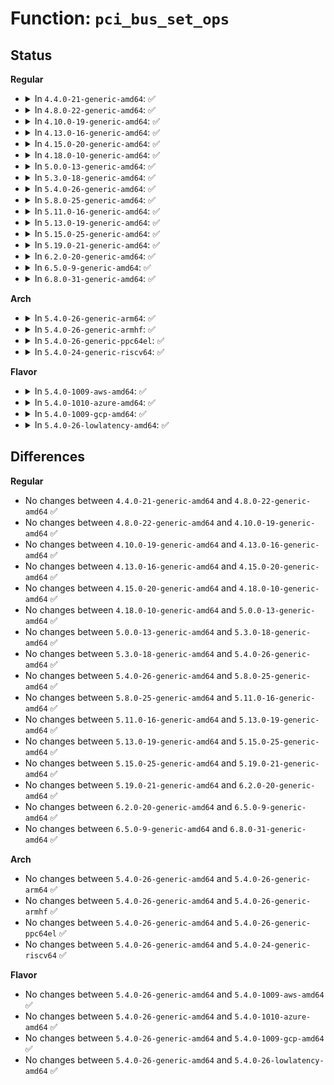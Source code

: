 # Function: <code>pci_bus_set_ops</code>

## Status
<b>Regular</b>
<ul>
<li>
<details>
<summary>In <code>4.4.0-21-generic-amd64</code>: ✅</summary>

```c
struct pci_ops * pci_bus_set_ops(struct pci_bus * bus, struct pci_ops * ops)
```

```json
{
  "name": "pci_bus_set_ops",
  "collision_type": "Unique Global",
  "inline_type": "No",
  "funcs": [
    {
      "addr": 18446744071583227552,
      "name": "pci_bus_set_ops",
      "external": true,
      "loc": "drivers/pci/access.c:164",
      "file": "drivers/pci/access.c",
      "inline": "seen, unknown",
      "caller_inline": [],
      "caller_func": [
        "arch/x86/pci/fixup.c:pcie_rootport_aspm_quirk",
        "arch/x86/pci/fixup.c:pcie_rootport_aspm_quirk"
      ]
    }
  ],
  "symbols": [
    {
      "addr": 18446744071583227552,
      "name": "pci_bus_set_ops",
      "section": ".text",
      "bind": "STB_GLOBAL",
      "size": 71
    }
  ]
}
```
</details>
</li>
<li>
<details>
<summary>In <code>4.8.0-22-generic-amd64</code>: ✅</summary>

```c
struct pci_ops * pci_bus_set_ops(struct pci_bus * bus, struct pci_ops * ops)
```

```json
{
  "name": "pci_bus_set_ops",
  "collision_type": "Unique Global",
  "inline_type": "No",
  "funcs": [
    {
      "addr": 18446744071583535664,
      "name": "pci_bus_set_ops",
      "external": true,
      "loc": "drivers/pci/access.c:164",
      "file": "drivers/pci/access.c",
      "inline": "seen, unknown",
      "caller_inline": [],
      "caller_func": [
        "arch/x86/pci/fixup.c:pcie_rootport_aspm_quirk",
        "arch/x86/pci/fixup.c:pcie_rootport_aspm_quirk"
      ]
    }
  ],
  "symbols": [
    {
      "addr": 18446744071583535664,
      "name": "pci_bus_set_ops",
      "section": ".text",
      "bind": "STB_GLOBAL",
      "size": 71
    }
  ]
}
```
</details>
</li>
<li>
<details>
<summary>In <code>4.10.0-19-generic-amd64</code>: ✅</summary>

```c
struct pci_ops * pci_bus_set_ops(struct pci_bus * bus, struct pci_ops * ops)
```

```json
{
  "name": "pci_bus_set_ops",
  "collision_type": "Unique Global",
  "inline_type": "No",
  "funcs": [
    {
      "addr": 18446744071583671744,
      "name": "pci_bus_set_ops",
      "external": true,
      "loc": "drivers/pci/access.c:176",
      "file": "drivers/pci/access.c",
      "inline": "seen, unknown",
      "caller_inline": [],
      "caller_func": [
        "arch/x86/pci/fixup.c:pcie_rootport_aspm_quirk",
        "arch/x86/pci/fixup.c:pcie_rootport_aspm_quirk"
      ]
    }
  ],
  "symbols": [
    {
      "addr": 18446744071583671744,
      "name": "pci_bus_set_ops",
      "section": ".text",
      "bind": "STB_GLOBAL",
      "size": 71
    }
  ]
}
```
</details>
</li>
<li>
<details>
<summary>In <code>4.13.0-16-generic-amd64</code>: ✅</summary>

```c
struct pci_ops * pci_bus_set_ops(struct pci_bus * bus, struct pci_ops * ops)
```

```json
{
  "name": "pci_bus_set_ops",
  "collision_type": "Unique Global",
  "inline_type": "No",
  "funcs": [
    {
      "addr": 18446744071583711584,
      "name": "pci_bus_set_ops",
      "external": true,
      "loc": "drivers/pci/access.c:184",
      "file": "drivers/pci/access.c",
      "inline": "seen, unknown",
      "caller_inline": [],
      "caller_func": [
        "arch/x86/pci/fixup.c:pcie_rootport_aspm_quirk",
        "arch/x86/pci/fixup.c:pcie_rootport_aspm_quirk"
      ]
    }
  ],
  "symbols": [
    {
      "addr": 18446744071583711584,
      "name": "pci_bus_set_ops",
      "section": ".text",
      "bind": "STB_GLOBAL",
      "size": 71
    }
  ]
}
```
</details>
</li>
<li>
<details>
<summary>In <code>4.15.0-20-generic-amd64</code>: ✅</summary>

```c
struct pci_ops * pci_bus_set_ops(struct pci_bus * bus, struct pci_ops * ops)
```

```json
{
  "name": "pci_bus_set_ops",
  "collision_type": "Unique Global",
  "inline_type": "No",
  "funcs": [
    {
      "addr": 18446744071583968992,
      "name": "pci_bus_set_ops",
      "external": true,
      "loc": "drivers/pci/access.c:184",
      "file": "drivers/pci/access.c",
      "inline": "seen, unknown",
      "caller_inline": [],
      "caller_func": [
        "arch/x86/pci/fixup.c:pcie_rootport_aspm_quirk",
        "arch/x86/pci/fixup.c:pcie_rootport_aspm_quirk"
      ]
    }
  ],
  "symbols": [
    {
      "addr": 18446744071583968992,
      "name": "pci_bus_set_ops",
      "section": ".text",
      "bind": "STB_GLOBAL",
      "size": 71
    }
  ]
}
```
</details>
</li>
<li>
<details>
<summary>In <code>4.18.0-10-generic-amd64</code>: ✅</summary>

```c
struct pci_ops * pci_bus_set_ops(struct pci_bus * bus, struct pci_ops * ops)
```

```json
{
  "name": "pci_bus_set_ops",
  "collision_type": "Unique Global",
  "inline_type": "No",
  "funcs": [
    {
      "addr": 18446744071584165184,
      "name": "pci_bus_set_ops",
      "external": true,
      "loc": "drivers/pci/access.c:183",
      "file": "drivers/pci/access.c",
      "inline": "seen, unknown",
      "caller_inline": [],
      "caller_func": [
        "arch/x86/pci/fixup.c:pcie_rootport_aspm_quirk",
        "arch/x86/pci/fixup.c:pcie_rootport_aspm_quirk"
      ]
    }
  ],
  "symbols": [
    {
      "addr": 18446744071584165184,
      "name": "pci_bus_set_ops",
      "section": ".text",
      "bind": "STB_GLOBAL",
      "size": 71
    }
  ]
}
```
</details>
</li>
<li>
<details>
<summary>In <code>5.0.0-13-generic-amd64</code>: ✅</summary>

```c
struct pci_ops * pci_bus_set_ops(struct pci_bus * bus, struct pci_ops * ops)
```

```json
{
  "name": "pci_bus_set_ops",
  "collision_type": "Unique Global",
  "inline_type": "No",
  "funcs": [
    {
      "addr": 18446744071584253344,
      "name": "pci_bus_set_ops",
      "external": true,
      "loc": "drivers/pci/access.c:183",
      "file": "drivers/pci/access.c",
      "inline": "seen, unknown",
      "caller_inline": [],
      "caller_func": [
        "arch/x86/pci/fixup.c:pcie_rootport_aspm_quirk",
        "arch/x86/pci/fixup.c:pcie_rootport_aspm_quirk"
      ]
    }
  ],
  "symbols": [
    {
      "addr": 18446744071584253344,
      "name": "pci_bus_set_ops",
      "section": ".text",
      "bind": "STB_GLOBAL",
      "size": 71
    }
  ]
}
```
</details>
</li>
<li>
<details>
<summary>In <code>5.3.0-18-generic-amd64</code>: ✅</summary>

```c
struct pci_ops * pci_bus_set_ops(struct pci_bus * bus, struct pci_ops * ops)
```

```json
{
  "name": "pci_bus_set_ops",
  "collision_type": "Unique Global",
  "inline_type": "No",
  "funcs": [
    {
      "addr": 18446744071584446512,
      "name": "pci_bus_set_ops",
      "external": true,
      "loc": "drivers/pci/access.c:183",
      "file": "drivers/pci/access.c",
      "inline": "seen, unknown",
      "caller_inline": [],
      "caller_func": [
        "arch/x86/pci/fixup.c:pcie_rootport_aspm_quirk",
        "arch/x86/pci/fixup.c:pcie_rootport_aspm_quirk"
      ]
    }
  ],
  "symbols": [
    {
      "addr": 18446744071584446512,
      "name": "pci_bus_set_ops",
      "section": ".text",
      "bind": "STB_GLOBAL",
      "size": 71
    }
  ]
}
```
</details>
</li>
<li>
<details>
<summary>In <code>5.4.0-26-generic-amd64</code>: ✅</summary>

```c
struct pci_ops * pci_bus_set_ops(struct pci_bus * bus, struct pci_ops * ops)
```

```json
{
  "name": "pci_bus_set_ops",
  "collision_type": "Unique Global",
  "inline_type": "No",
  "funcs": [
    {
      "addr": 18446744071584583264,
      "name": "pci_bus_set_ops",
      "external": true,
      "loc": "drivers/pci/access.c:183",
      "file": "drivers/pci/access.c",
      "inline": "seen, unknown",
      "caller_inline": [],
      "caller_func": [
        "arch/x86/pci/fixup.c:pcie_rootport_aspm_quirk",
        "arch/x86/pci/fixup.c:pcie_rootport_aspm_quirk"
      ]
    }
  ],
  "symbols": [
    {
      "addr": 18446744071584583264,
      "name": "pci_bus_set_ops",
      "section": ".text",
      "bind": "STB_GLOBAL",
      "size": 71
    }
  ]
}
```
</details>
</li>
<li>
<details>
<summary>In <code>5.8.0-25-generic-amd64</code>: ✅</summary>

```c
struct pci_ops * pci_bus_set_ops(struct pci_bus * bus, struct pci_ops * ops)
```

```json
{
  "name": "pci_bus_set_ops",
  "collision_type": "Unique Global",
  "inline_type": "No",
  "funcs": [
    {
      "addr": 18446744071585259120,
      "name": "pci_bus_set_ops",
      "external": true,
      "loc": "drivers/pci/access.c:183",
      "file": "drivers/pci/access.c",
      "inline": "seen, unknown",
      "caller_inline": [],
      "caller_func": [
        "arch/x86/pci/fixup.c:pcie_rootport_aspm_quirk",
        "arch/x86/pci/fixup.c:pcie_rootport_aspm_quirk"
      ]
    }
  ],
  "symbols": [
    {
      "addr": 18446744071585259120,
      "name": "pci_bus_set_ops",
      "section": ".text",
      "bind": "STB_GLOBAL",
      "size": 71
    }
  ]
}
```
</details>
</li>
<li>
<details>
<summary>In <code>5.11.0-16-generic-amd64</code>: ✅</summary>

```c
struct pci_ops * pci_bus_set_ops(struct pci_bus * bus, struct pci_ops * ops)
```

```json
{
  "name": "pci_bus_set_ops",
  "collision_type": "Unique Global",
  "inline_type": "No",
  "funcs": [
    {
      "addr": 18446744071585416848,
      "name": "pci_bus_set_ops",
      "external": true,
      "loc": "drivers/pci/access.c:183",
      "file": "drivers/pci/access.c",
      "inline": "seen, unknown",
      "caller_inline": [],
      "caller_func": [
        "arch/x86/pci/fixup.c:pcie_rootport_aspm_quirk",
        "arch/x86/pci/fixup.c:pcie_rootport_aspm_quirk"
      ]
    }
  ],
  "symbols": [
    {
      "addr": 18446744071585416848,
      "name": "pci_bus_set_ops",
      "section": ".text",
      "bind": "STB_GLOBAL",
      "size": 71
    }
  ]
}
```
</details>
</li>
<li>
<details>
<summary>In <code>5.13.0-19-generic-amd64</code>: ✅</summary>

```c
struct pci_ops * pci_bus_set_ops(struct pci_bus * bus, struct pci_ops * ops)
```

```json
{
  "name": "pci_bus_set_ops",
  "collision_type": "Unique Global",
  "inline_type": "No",
  "funcs": [
    {
      "addr": 18446744071585297424,
      "name": "pci_bus_set_ops",
      "external": true,
      "loc": "drivers/pci/access.c:183",
      "file": "drivers/pci/access.c",
      "inline": "seen, unknown",
      "caller_inline": [],
      "caller_func": [
        "arch/x86/pci/fixup.c:pcie_rootport_aspm_quirk",
        "arch/x86/pci/fixup.c:pcie_rootport_aspm_quirk"
      ]
    }
  ],
  "symbols": [
    {
      "addr": 18446744071585297424,
      "name": "pci_bus_set_ops",
      "section": ".text",
      "bind": "STB_GLOBAL",
      "size": 71
    }
  ]
}
```
</details>
</li>
<li>
<details>
<summary>In <code>5.15.0-25-generic-amd64</code>: ✅</summary>

```c
struct pci_ops * pci_bus_set_ops(struct pci_bus * bus, struct pci_ops * ops)
```

```json
{
  "name": "pci_bus_set_ops",
  "collision_type": "Unique Global",
  "inline_type": "No",
  "funcs": [
    {
      "addr": 18446744071585754208,
      "name": "pci_bus_set_ops",
      "external": true,
      "loc": "drivers/pci/access.c:183",
      "file": "drivers/pci/access.c",
      "inline": "seen, unknown",
      "caller_inline": [],
      "caller_func": [
        "arch/x86/pci/fixup.c:pcie_rootport_aspm_quirk",
        "arch/x86/pci/fixup.c:pcie_rootport_aspm_quirk"
      ]
    }
  ],
  "symbols": [
    {
      "addr": 18446744071585754208,
      "name": "pci_bus_set_ops",
      "section": ".text",
      "bind": "STB_GLOBAL",
      "size": 71
    }
  ]
}
```
</details>
</li>
<li>
<details>
<summary>In <code>5.19.0-21-generic-amd64</code>: ✅</summary>

```c
struct pci_ops * pci_bus_set_ops(struct pci_bus * bus, struct pci_ops * ops)
```

```json
{
  "name": "pci_bus_set_ops",
  "collision_type": "Unique Global",
  "inline_type": "No",
  "funcs": [
    {
      "addr": 18446744071586937920,
      "name": "pci_bus_set_ops",
      "external": true,
      "loc": "drivers/pci/access.c:185",
      "file": "drivers/pci/access.c",
      "inline": "seen, unknown",
      "caller_inline": [],
      "caller_func": [
        "arch/x86/pci/fixup.c:pcie_rootport_aspm_quirk",
        "arch/x86/pci/fixup.c:pcie_rootport_aspm_quirk"
      ]
    }
  ],
  "symbols": [
    {
      "addr": 18446744071586937920,
      "name": "pci_bus_set_ops",
      "section": ".text",
      "bind": "STB_GLOBAL",
      "size": 79
    }
  ]
}
```
</details>
</li>
<li>
<details>
<summary>In <code>6.2.0-20-generic-amd64</code>: ✅</summary>

```c
struct pci_ops * pci_bus_set_ops(struct pci_bus * bus, struct pci_ops * ops)
```

```json
{
  "name": "pci_bus_set_ops",
  "collision_type": "Unique Global",
  "inline_type": "No",
  "funcs": [
    {
      "addr": 18446744071588095136,
      "name": "pci_bus_set_ops",
      "external": true,
      "loc": "drivers/pci/access.c:185",
      "file": "drivers/pci/access.c",
      "inline": "seen, unknown",
      "caller_inline": [],
      "caller_func": [
        "arch/x86/pci/fixup.c:pcie_rootport_aspm_quirk",
        "arch/x86/pci/fixup.c:pcie_rootport_aspm_quirk"
      ]
    }
  ],
  "symbols": [
    {
      "addr": 18446744071588095136,
      "name": "pci_bus_set_ops",
      "section": ".text",
      "bind": "STB_GLOBAL",
      "size": 79
    }
  ]
}
```
</details>
</li>
<li>
<details>
<summary>In <code>6.5.0-9-generic-amd64</code>: ✅</summary>

```c
struct pci_ops * pci_bus_set_ops(struct pci_bus * bus, struct pci_ops * ops)
```

```json
{
  "name": "pci_bus_set_ops",
  "collision_type": "Unique Global",
  "inline_type": "No",
  "funcs": [
    {
      "addr": 18446744071588369568,
      "name": "pci_bus_set_ops",
      "external": true,
      "loc": "drivers/pci/access.c:185",
      "file": "drivers/pci/access.c",
      "inline": "seen, unknown",
      "caller_inline": [],
      "caller_func": [
        "arch/x86/pci/fixup.c:pcie_rootport_aspm_quirk",
        "arch/x86/pci/fixup.c:pcie_rootport_aspm_quirk"
      ]
    }
  ],
  "symbols": [
    {
      "addr": 18446744071588369568,
      "name": "pci_bus_set_ops",
      "section": ".text",
      "bind": "STB_GLOBAL",
      "size": 79
    }
  ]
}
```
</details>
</li>
<li>
<details>
<summary>In <code>6.8.0-31-generic-amd64</code>: ✅</summary>

```c
struct pci_ops * pci_bus_set_ops(struct pci_bus * bus, struct pci_ops * ops)
```

```json
{
  "name": "pci_bus_set_ops",
  "collision_type": "Unique Global",
  "inline_type": "No",
  "funcs": [
    {
      "addr": 18446744071588664336,
      "name": "pci_bus_set_ops",
      "external": true,
      "loc": "drivers/pci/access.c:185",
      "file": "drivers/pci/access.c",
      "inline": "seen, unknown",
      "caller_inline": [],
      "caller_func": [
        "arch/x86/pci/fixup.c:pcie_rootport_aspm_quirk",
        "arch/x86/pci/fixup.c:pcie_rootport_aspm_quirk"
      ]
    }
  ],
  "symbols": [
    {
      "addr": 18446744071588664336,
      "name": "pci_bus_set_ops",
      "section": ".text",
      "bind": "STB_GLOBAL",
      "size": 79
    }
  ]
}
```
</details>
</li>
</ul>
<b>Arch</b>
<ul>
<li>
<details>
<summary>In <code>5.4.0-26-generic-arm64</code>: ✅</summary>

```c
struct pci_ops * pci_bus_set_ops(struct pci_bus * bus, struct pci_ops * ops)
```

```json
{
  "name": "pci_bus_set_ops",
  "collision_type": "Unique Global",
  "inline_type": "No",
  "funcs": [
    {
      "addr": 18446603336496821400,
      "name": "pci_bus_set_ops",
      "external": true,
      "loc": "drivers/pci/access.c:183",
      "file": "drivers/pci/access.c",
      "inline": "seen, unknown",
      "caller_inline": [],
      "caller_func": []
    }
  ],
  "symbols": [
    {
      "addr": 18446603336496821400,
      "name": "pci_bus_set_ops",
      "section": ".text",
      "bind": "STB_GLOBAL",
      "size": 180
    }
  ]
}
```
</details>
</li>
<li>
<details>
<summary>In <code>5.4.0-26-generic-armhf</code>: ✅</summary>

```c
struct pci_ops * pci_bus_set_ops(struct pci_bus * bus, struct pci_ops * ops)
```

```json
{
  "name": "pci_bus_set_ops",
  "collision_type": "Unique Global",
  "inline_type": "No",
  "funcs": [
    {
      "addr": 3230101828,
      "name": "pci_bus_set_ops",
      "external": true,
      "loc": "drivers/pci/access.c:183",
      "file": "drivers/pci/access.c",
      "inline": "seen, unknown",
      "caller_inline": [],
      "caller_func": []
    }
  ],
  "symbols": [
    {
      "addr": 3230101828,
      "name": "pci_bus_set_ops",
      "section": ".text",
      "bind": "STB_GLOBAL",
      "size": 72
    }
  ]
}
```
</details>
</li>
<li>
<details>
<summary>In <code>5.4.0-26-generic-ppc64el</code>: ✅</summary>

```c
struct pci_ops * pci_bus_set_ops(struct pci_bus * bus, struct pci_ops * ops)
```

```json
{
  "name": "pci_bus_set_ops",
  "collision_type": "Unique Global",
  "inline_type": "No",
  "funcs": [
    {
      "addr": 13835058055290889952,
      "name": "pci_bus_set_ops",
      "external": true,
      "loc": "drivers/pci/access.c:183",
      "file": "drivers/pci/access.c",
      "inline": "seen, unknown",
      "caller_inline": [],
      "caller_func": []
    }
  ],
  "symbols": [
    {
      "addr": 13835058055290889952,
      "name": "pci_bus_set_ops",
      "section": ".text",
      "bind": "STB_GLOBAL",
      "size": 132
    }
  ]
}
```
</details>
</li>
<li>
<details>
<summary>In <code>5.4.0-24-generic-riscv64</code>: ✅</summary>

```c
struct pci_ops * pci_bus_set_ops(struct pci_bus * bus, struct pci_ops * ops)
```

```json
{
  "name": "pci_bus_set_ops",
  "collision_type": "Unique Global",
  "inline_type": "No",
  "funcs": [
    {
      "addr": 18446743936275528270,
      "name": "pci_bus_set_ops",
      "external": true,
      "loc": "drivers/pci/access.c:183",
      "file": "drivers/pci/access.c",
      "inline": "seen, unknown",
      "caller_inline": [],
      "caller_func": []
    }
  ],
  "symbols": [
    {
      "addr": 18446743936275528270,
      "name": "pci_bus_set_ops",
      "section": ".text",
      "bind": "STB_GLOBAL",
      "size": 86
    }
  ]
}
```
</details>
</li>
</ul>
<b>Flavor</b>
<ul>
<li>
<details>
<summary>In <code>5.4.0-1009-aws-amd64</code>: ✅</summary>

```c
struct pci_ops * pci_bus_set_ops(struct pci_bus * bus, struct pci_ops * ops)
```

```json
{
  "name": "pci_bus_set_ops",
  "collision_type": "Unique Global",
  "inline_type": "No",
  "funcs": [
    {
      "addr": 18446744071584535424,
      "name": "pci_bus_set_ops",
      "external": true,
      "loc": "drivers/pci/access.c:183",
      "file": "drivers/pci/access.c",
      "inline": "seen, unknown",
      "caller_inline": [],
      "caller_func": [
        "arch/x86/pci/fixup.c:pcie_rootport_aspm_quirk",
        "arch/x86/pci/fixup.c:pcie_rootport_aspm_quirk"
      ]
    }
  ],
  "symbols": [
    {
      "addr": 18446744071584535424,
      "name": "pci_bus_set_ops",
      "section": ".text",
      "bind": "STB_GLOBAL",
      "size": 71
    }
  ]
}
```
</details>
</li>
<li>
<details>
<summary>In <code>5.4.0-1010-azure-amd64</code>: ✅</summary>

```c
struct pci_ops * pci_bus_set_ops(struct pci_bus * bus, struct pci_ops * ops)
```

```json
{
  "name": "pci_bus_set_ops",
  "collision_type": "Unique Global",
  "inline_type": "No",
  "funcs": [
    {
      "addr": 18446744071584463600,
      "name": "pci_bus_set_ops",
      "external": true,
      "loc": "drivers/pci/access.c:183",
      "file": "drivers/pci/access.c",
      "inline": "seen, unknown",
      "caller_inline": [],
      "caller_func": [
        "arch/x86/pci/fixup.c:pcie_rootport_aspm_quirk",
        "arch/x86/pci/fixup.c:pcie_rootport_aspm_quirk"
      ]
    }
  ],
  "symbols": [
    {
      "addr": 18446744071584463600,
      "name": "pci_bus_set_ops",
      "section": ".text",
      "bind": "STB_GLOBAL",
      "size": 71
    }
  ]
}
```
</details>
</li>
<li>
<details>
<summary>In <code>5.4.0-1009-gcp-amd64</code>: ✅</summary>

```c
struct pci_ops * pci_bus_set_ops(struct pci_bus * bus, struct pci_ops * ops)
```

```json
{
  "name": "pci_bus_set_ops",
  "collision_type": "Unique Global",
  "inline_type": "No",
  "funcs": [
    {
      "addr": 18446744071584533424,
      "name": "pci_bus_set_ops",
      "external": true,
      "loc": "drivers/pci/access.c:183",
      "file": "drivers/pci/access.c",
      "inline": "seen, unknown",
      "caller_inline": [],
      "caller_func": [
        "arch/x86/pci/fixup.c:pcie_rootport_aspm_quirk",
        "arch/x86/pci/fixup.c:pcie_rootport_aspm_quirk"
      ]
    }
  ],
  "symbols": [
    {
      "addr": 18446744071584533424,
      "name": "pci_bus_set_ops",
      "section": ".text",
      "bind": "STB_GLOBAL",
      "size": 71
    }
  ]
}
```
</details>
</li>
<li>
<details>
<summary>In <code>5.4.0-26-lowlatency-amd64</code>: ✅</summary>

```c
struct pci_ops * pci_bus_set_ops(struct pci_bus * bus, struct pci_ops * ops)
```

```json
{
  "name": "pci_bus_set_ops",
  "collision_type": "Unique Global",
  "inline_type": "No",
  "funcs": [
    {
      "addr": 18446744071584641200,
      "name": "pci_bus_set_ops",
      "external": true,
      "loc": "drivers/pci/access.c:183",
      "file": "drivers/pci/access.c",
      "inline": "seen, unknown",
      "caller_inline": [],
      "caller_func": [
        "arch/x86/pci/fixup.c:pcie_rootport_aspm_quirk",
        "arch/x86/pci/fixup.c:pcie_rootport_aspm_quirk"
      ]
    }
  ],
  "symbols": [
    {
      "addr": 18446744071584641200,
      "name": "pci_bus_set_ops",
      "section": ".text",
      "bind": "STB_GLOBAL",
      "size": 71
    }
  ]
}
```
</details>
</li>
</ul>

## Differences
<b>Regular</b>
<ul>
<li>
No changes between <code>4.4.0-21-generic-amd64</code> and <code>4.8.0-22-generic-amd64</code> ✅
</li>
<li>
No changes between <code>4.8.0-22-generic-amd64</code> and <code>4.10.0-19-generic-amd64</code> ✅
</li>
<li>
No changes between <code>4.10.0-19-generic-amd64</code> and <code>4.13.0-16-generic-amd64</code> ✅
</li>
<li>
No changes between <code>4.13.0-16-generic-amd64</code> and <code>4.15.0-20-generic-amd64</code> ✅
</li>
<li>
No changes between <code>4.15.0-20-generic-amd64</code> and <code>4.18.0-10-generic-amd64</code> ✅
</li>
<li>
No changes between <code>4.18.0-10-generic-amd64</code> and <code>5.0.0-13-generic-amd64</code> ✅
</li>
<li>
No changes between <code>5.0.0-13-generic-amd64</code> and <code>5.3.0-18-generic-amd64</code> ✅
</li>
<li>
No changes between <code>5.3.0-18-generic-amd64</code> and <code>5.4.0-26-generic-amd64</code> ✅
</li>
<li>
No changes between <code>5.4.0-26-generic-amd64</code> and <code>5.8.0-25-generic-amd64</code> ✅
</li>
<li>
No changes between <code>5.8.0-25-generic-amd64</code> and <code>5.11.0-16-generic-amd64</code> ✅
</li>
<li>
No changes between <code>5.11.0-16-generic-amd64</code> and <code>5.13.0-19-generic-amd64</code> ✅
</li>
<li>
No changes between <code>5.13.0-19-generic-amd64</code> and <code>5.15.0-25-generic-amd64</code> ✅
</li>
<li>
No changes between <code>5.15.0-25-generic-amd64</code> and <code>5.19.0-21-generic-amd64</code> ✅
</li>
<li>
No changes between <code>5.19.0-21-generic-amd64</code> and <code>6.2.0-20-generic-amd64</code> ✅
</li>
<li>
No changes between <code>6.2.0-20-generic-amd64</code> and <code>6.5.0-9-generic-amd64</code> ✅
</li>
<li>
No changes between <code>6.5.0-9-generic-amd64</code> and <code>6.8.0-31-generic-amd64</code> ✅
</li>
</ul>
<b>Arch</b>
<ul>
<li>
No changes between <code>5.4.0-26-generic-amd64</code> and <code>5.4.0-26-generic-arm64</code> ✅
</li>
<li>
No changes between <code>5.4.0-26-generic-amd64</code> and <code>5.4.0-26-generic-armhf</code> ✅
</li>
<li>
No changes between <code>5.4.0-26-generic-amd64</code> and <code>5.4.0-26-generic-ppc64el</code> ✅
</li>
<li>
No changes between <code>5.4.0-26-generic-amd64</code> and <code>5.4.0-24-generic-riscv64</code> ✅
</li>
</ul>
<b>Flavor</b>
<ul>
<li>
No changes between <code>5.4.0-26-generic-amd64</code> and <code>5.4.0-1009-aws-amd64</code> ✅
</li>
<li>
No changes between <code>5.4.0-26-generic-amd64</code> and <code>5.4.0-1010-azure-amd64</code> ✅
</li>
<li>
No changes between <code>5.4.0-26-generic-amd64</code> and <code>5.4.0-1009-gcp-amd64</code> ✅
</li>
<li>
No changes between <code>5.4.0-26-generic-amd64</code> and <code>5.4.0-26-lowlatency-amd64</code> ✅
</li>
</ul>
